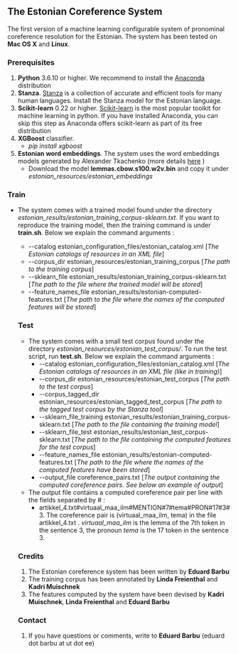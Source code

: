 ## The Estonian Coreference System
The first version of a machine learning configurable system of pronominal coreference resolution for the Estonian. The system has been tested on **Mac OS X** and **Linux**.

### Prerequisites
1. **Python** 3.6.10 or higher. We recommend to install the [Anaconda](https://www.anaconda.com/products/individual) distribution
2. **Stanza**.  [Stanza](https://stanfordnlp.github.io/stanza/) is a collection of accurate and efficient tools for many human languages. 
Install the Stanza model for the Estonian language.
3. **Scikit-learn** 0.22 or higher. [Scikit-learn](https://scikit-learn.org/stable/) is the most popular toolkit for machine learning in python. If you have installed Anaconda, you can
skip this step as Anaconda offers scikit-learn as part of its free distribution
4. **XGBoost** classifier. 
     - *pip install xgboost*
5. **Estonian word embeddings**. The system uses the word embeddings models generated by Alexander Tkachenko 
(more details [here](https://entu.keeleressursid.ee/shared/7540/I7G5aC1YgdInohMJjUhi1d5e4jLdhQerZ4ikezz1JEv3B9yuJt9KiPl9lrS87Yz0) )
     -  Download the model **lemmas.cbow.s100.w2v.bin** and copy it under *estonian_resources/estonian_embeddings*
     
     
 ### Train 
 - The system comes with a trained model found under the directory *estonian_results/estonian_training_corpus-sklearn.txt*. 
 If you want to reproduce the training model, then the training command is under **train.sh**. Below we explain the command arguments :
    - --catalog estonian_configuration_files/estonian_catalog.xml [*The Estonian catalogs of resources in an XML file*]
    - --corpus_dir estonian_resources/estonian_training_corpus  [*The path to the training corpus*]
    - --sklearn_file estonian_results/estonian_training_corpus-sklearn.txt [*The path to the file where the trained model will be stored*]  
    - --feature_names_file estonian_results/estonian-computed-features.txt [*The path to the file where the names of the computed features will be stored*]
    
   ### Test
   - The system comes with a small test corpus found under the directory *estonian_resources/estonian_test_corpus/*. 
   To run the test script, run **test.sh**. Below we explain the command arguments :
      - --catalog estonian_configuration_files/estonian_catalog.xml [*The Estonian catalogs of resources in an XML file (like in training)*]
      - --corpus_dir estonian_resources/estonian_test_corpus [*The path to the test corpus*]
      - --corpus_tagged_dir estonian_resources/estonian_tagged_test_corpus [*The path to the tagged test corpus by the Stanza tool*]
      - --sklearn_file_training estonian_results/estonian_training_corpus-sklearn.txt [*The path to the file containing the training model*]
      - --sklearn_file_test estonian_results/estonian_test_corpus-sklearn.txt [*The path to the file containing the computed features for the test corpus*]
      - --feature_names_file estonian_results/estonian-computed-features.txt [*The path to the file where the names of the computed features have been stored*]
      - --output_file coreference_pairs.txt [*The output containing the computed coreference pairs. See below an example of output*]
   - The output file contains a computed coreference pair per line with the fields separated by # :
       - artikkel_4.txt#virtuaal_maa_ilm#MENTION#7#tema#PRON#17#3#3. The coreference pair is (virtuaal_maa_ilm, tema) in the file artikkel_4.txt . 
       *virtuaal_maa_ilm* is the lemma of the 7th token in the sentence 3, the pronoun *tema* is the 17 token in the sentence 3.
       
   ### Credits
   1. The Estonian coreference system has been written by **Eduard Barbu** 
   2. The training corpus has been annotated by **Linda Freienthal** and **Kadri Muischnek**
   3. The features computed by the system have been devised by **Kadri Muischnek**, **Linda Freienthal** and **Eduard Barbu** 
   
   ### Contact
   1. If you have questions or comments, write to **Eduard Barbu** (eduard dot barbu at ut dot ee)
       
